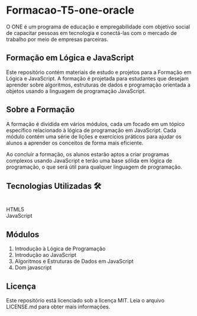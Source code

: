 # Formacao-T5-one-oracle

O ONE é um programa de educação e empregabilidade com objetivo social de capacitar pessoas em tecnologia e conectá-las com o mercado de trabalho por meio de empresas parceiras.

## Formação em Lógica e JavaScript

Este repositório contém materiais de estudo e projetos para a Formação em Lógica e JavaScript. A formação é projetada para estudantes que desejam aprender sobre algoritmos, estruturas de dados e programação orientada a objetos usando a linguagem de programação JavaScript.

## Sobre a Formação

A formação é dividida em vários módulos, cada um focado em um tópico específico relacionado à lógica de programação em JavaScript. Cada módulo contém uma série de lições e exercícios práticos para ajudar os alunos a aprender os conceitos de forma mais eficiente.

Ao concluir a formação, os alunos estarão aptos a criar programas complexos usando JavaScript e terão uma base sólida em lógica de programação, o que será útil para qualquer linguagem de programação.

## Tecnologias Utilizadas 🛠
<br>
HTML5
<br>
JavaScript

## Módulos

1. Introdução à Lógica de Programação
2. Introdução ao JavaScript
3. Algoritmos e Estruturas de Dados em JavaScript
4. Dom javascript

## Licença

Este repositório está licenciado sob a licença MIT. Leia o arquivo LICENSE.md para obter mais informações.
